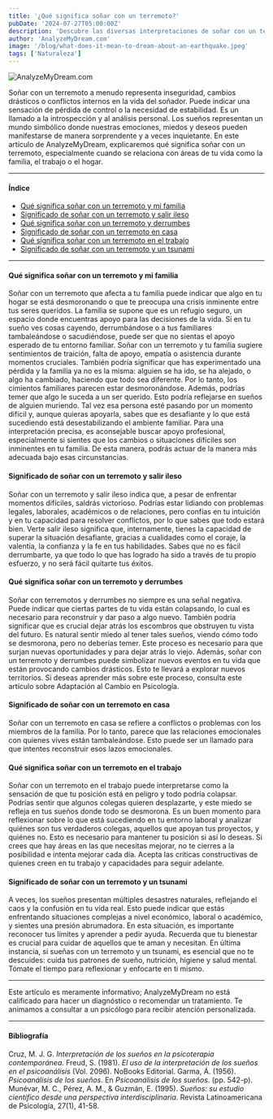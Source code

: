 ```yaml
---
title: '¿Qué significa soñar con un terremoto?'
pubDate: '2024-07-27T05:00:00Z'
description: 'Descubre las diversas interpretaciones de soñar con un terremoto, desde la inseguridad y los cambios drásticos hasta los conflictos internos.'
author: 'AnalyzeMyDream.com'
image: '/blog/what-does-it-mean-to-dream-about-an-earthquake.jpeg'
tags: ['Naturaleza']
---
```


![AnalyzeMyDream.com](/blog/what-does-it-mean-to-dream-about-an-earthquake.jpeg)

Soñar con un terremoto a menudo representa inseguridad, cambios drásticos o conflictos internos en la vida del soñador. Puede indicar una sensación de pérdida de control o la necesidad de estabilidad. Es un llamado a la introspección y al análisis personal. Los sueños representan un mundo simbólico donde nuestras emociones, miedos y deseos pueden manifestarse de manera sorprendente y a veces inquietante. En este artículo de AnalyzeMyDream, explicaremos qué significa soñar con un terremoto, especialmente cuando se relaciona con áreas de tu vida como la familia, el trabajo o el hogar.

---

#### Índice

- [Qué significa soñar con un terremoto y mi familia](#que-significa-sonar-con-un-terremoto-y-mi-familia)
- [Significado de soñar con un terremoto y salir ileso](#significado-de-sonar-con-un-terremoto-y-salir-ileso)
- [Qué significa soñar con un terremoto y derrumbes](#que-significa-sonar-con-un-terremoto-y-derrumbes)
- [Significado de soñar con un terremoto en casa](#significado-de-sonar-con-un-terremoto-en-casa)
- [Qué significa soñar con un terremoto en el trabajo](#que-significa-sonar-con-un-terremoto-en-el-trabajo)
- [Significado de soñar con un terremoto y un tsunami](#significado-de-sonar-con-un-terremoto-y-un-tsunami)

---

#### Qué significa soñar con un terremoto y mi familia

Soñar con un terremoto que afecta a tu familia puede indicar que algo en tu hogar se está desmoronando o que te preocupa una crisis inminente entre tus seres queridos. La familia se supone que es un refugio seguro, un espacio donde encuentras apoyo para las decisiones de la vida. Si en tu sueño ves cosas cayendo, derrumbándose o a tus familiares tambaleándose o sacudiéndose, puede ser que no sientas el apoyo esperado de tu entorno familiar. Soñar con un terremoto y tu familia sugiere sentimientos de traición, falta de apoyo, empatía o asistencia durante momentos cruciales. También podría significar que has experimentado una pérdida y la familia ya no es la misma: alguien se ha ido, se ha alejado, o algo ha cambiado, haciendo que todo sea diferente. Por lo tanto, los cimientos familiares parecen estar desmoronándose. Además, podrías temer que algo le suceda a un ser querido. Esto podría reflejarse en sueños de alguien muriendo. Tal vez esa persona esté pasando por un momento difícil y, aunque quieras apoyarla, sabes que es desafiante y lo que está sucediendo está desestabilizando el ambiente familiar. Para una interpretación precisa, es aconsejable buscar apoyo profesional, especialmente si sientes que los cambios o situaciones difíciles son inminentes en tu familia. De esta manera, podrás actuar de la manera más adecuada bajo esas circunstancias.

#### Significado de soñar con un terremoto y salir ileso

Soñar con un terremoto y salir ileso indica que, a pesar de enfrentar momentos difíciles, saldrás victorioso. Podrías estar lidiando con problemas legales, laborales, académicos o de relaciones, pero confías en tu intuición y en tu capacidad para resolver conflictos, por lo que sabes que todo estará bien. Verte salir ileso significa que, internamente, tienes la capacidad de superar la situación desafiante, gracias a cualidades como el coraje, la valentía, la confianza y la fe en tus habilidades. Sabes que no es fácil derrumbarte, ya que todo lo que has logrado ha sido a través de tu propio esfuerzo, y no será fácil quitarte tus éxitos.

#### Qué significa soñar con un terremoto y derrumbes

Soñar con terremotos y derrumbes no siempre es una señal negativa. Puede indicar que ciertas partes de tu vida están colapsando, lo cual es necesario para reconstruir y dar paso a algo nuevo. También podría significar que es crucial dejar atrás los escombros que obstruyen tu vista del futuro. Es natural sentir miedo al tener tales sueños, viendo cómo todo se desmorona, pero no deberías temer. Este proceso es necesario para que surjan nuevas oportunidades y para dejar atrás lo viejo. Además, soñar con un terremoto y derrumbes puede simbolizar nuevos eventos en tu vida que están provocando cambios drásticos. Esto te llevará a explorar nuevos territorios. Si deseas aprender más sobre este proceso, consulta este artículo sobre Adaptación al Cambio en Psicología.

#### Significado de soñar con un terremoto en casa

Soñar con un terremoto en casa se refiere a conflictos o problemas con los miembros de la familia. Por lo tanto, parece que las relaciones emocionales con quienes vives están tambaleándose. Esto puede ser un llamado para que intentes reconstruir esos lazos emocionales.

#### Qué significa soñar con un terremoto en el trabajo

Soñar con un terremoto en el trabajo puede interpretarse como la sensación de que tu posición está en peligro y todo podría colapsar. Podrías sentir que algunos colegas quieren desplazarte, y este miedo se refleja en tus sueños donde todo se desmorona. Es un buen momento para reflexionar sobre lo que está sucediendo en tu entorno laboral y analizar quiénes son tus verdaderos colegas, aquellos que apoyan tus proyectos, y quiénes no. Esto es necesario para mantener tu posición si así lo deseas. Si crees que hay áreas en las que necesitas mejorar, no te cierres a la posibilidad e intenta mejorar cada día. Acepta las críticas constructivas de quienes creen en tu trabajo y capacidades para seguir adelante.

#### Significado de soñar con un terremoto y un tsunami

A veces, los sueños presentan múltiples desastres naturales, reflejando el caos y la confusión en tu vida real. Esto puede indicar que estás enfrentando situaciones complejas a nivel económico, laboral o académico, y sientes una presión abrumadora. En esta situación, es importante reconocer tus límites y aprender a pedir ayuda. Recuerda que tu bienestar es crucial para cuidar de aquellos que te aman y necesitan. En última instancia, si sueñas con un terremoto y un tsunami, es esencial que no te descuides: cuida tus patrones de sueño, nutrición, higiene y salud mental. Tómate el tiempo para reflexionar y enfocarte en ti mismo.

---

Este artículo es meramente informativo; AnalyzeMyDream no está calificado para hacer un diagnóstico o recomendar un tratamiento. Te animamos a consultar a un psicólogo para recibir atención personalizada.

---

#### Bibliografía

Cruz, M. J. G. *Interpretación de los sueños en la psicoterapia contemporánea*.
Freud, S. (1981). *El uso de la interpretación de los sueños en el psicoanálisis* (Vol. 2096). NoBooks Editorial.
Garma, Á. (1956). *Psicoanálisis de los sueños*. En *Psicoanálisis de los sueños*. (pp. 542-p).
Munévar, M. C., Pérez, A. M., & Guzmán, E. (1995). *Sueños: su estudio científico desde una perspectiva interdisciplinaria*. Revista Latinoamericana de Psicología, 27(1), 41-58.
